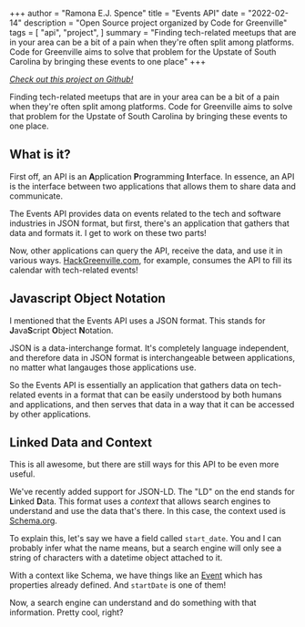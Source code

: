 +++
author = "Ramona E.J. Spence"
title = "Events API"
date = "2022-02-14"
description = "Open Source project organized by Code for Greenville"
tags = [
    "api", "project",
]
summary = "Finding tech-related meetups that are in your area can be a bit of a pain when they're often split among platforms. Code for Greenville aims to solve that problem for the Upstate of South Carolina by bringing these events to one place"
+++

[*Check out this project on Github!*](https://github.com/codeforgreenville/upstate_tech_cal_service)

Finding tech-related meetups that are in your area can be a bit of a pain when they're often split among platforms. Code for Greenville aims to solve that problem for the Upstate of South Carolina by bringing these events to one place.

## **What is it?**
First off, an API is an **A**pplication **P**rogramming **I**nterface. In essence, an API is the interface between two applications that allows them to share data and communicate.

The Events API provides data on events related to the tech and software industries in JSON format, but first, there's an application that gathers that data and formats it. I get to work on these two parts!

Now, other applications can query the API, receive the data, and use it in various ways. [HackGreenville.com](https://hackgeenville.com), for example, consumes the API to fill its calendar with tech-related events!

## Javascript Object Notation

I mentioned that the Events API uses a JSON format. This stands for **J**ava**S**cript **O**bject **N**otation. 

JSON is a data-interchange format. It's completely language independent, and therefore data in JSON format is interchangeable between applications, no matter what langauges those applications use.

So the Events API is essentially an application that gathers data on tech-related events in a format that can be easily understood by both humans and applications, and then serves that data in a way that it can be accessed by other applications.


## Linked Data and Context

This is all awesome, but there are still ways for this API to be even more useful. 

We've recently added support for JSON-LD. The "LD" on the end stands for **L**inked **D**ata. This format uses a _context_ that allows search engines to understand and use the data that's there. In this case, the context used is [Schema.org](https://schema.org/).

To explain this, let's say we have a field called `start_date`. You and I can probably infer what the name means, but a search engine will only see a string of characters with a datetime object attached to it. 

With a context like Schema, we have things like an [Event](https://schema.org/Event) which has properties already defined. And `startDate` is one of them!

Now, a search engine can understand and do something with that information. Pretty cool, right?